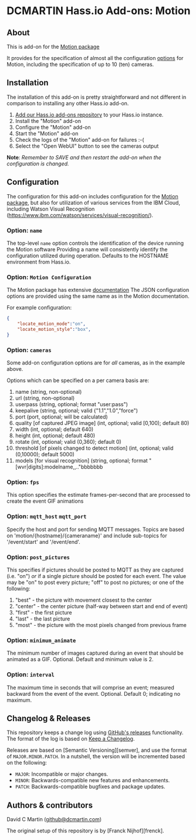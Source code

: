 # DCMARTIN Hass.io Add-ons: Motion

## About

This is add-on for the [Motion package][motionpkg]

It provides for the specification of almost all the configuration [options][motiondoc] for Motion,
including the specification of up to 10 (ten) cameras.

## Installation

The installation of this add-on is pretty straightforward and not different in
comparison to installing any other Hass.io add-on.

1. [Add our Hass.io add-ons repository][repository] to your Hass.io instance.
1. Install the "Motion" add-on
1. Configure the "Motion" add-on
1. Start the "Motion" add-on
1. Check the logs of the "Motion" add-on for failures :-(
1. Select the "Open WebUI" button to see the cameras output

**Note**: _Remember to SAVE and then restart the add-on when the configuration is changed._

## Configuration

The configuration for this add-on includes configuration for the [Motion package][motionpkg], 
but also for utilization of various services from the IBM Cloud, including Watson Visual Recognition (https://www.ibm.com/watson/services/visual-recognition/).

### Option: `name`

The top-level `name` option controls the identification of the device running the Motion software
Providing a name will consistently identify the configuration utilized during operation.
Defaults to the HOSTNAME environment from Hass.io.  

### Option: `Motion Configuration`

The Motion package has extensive [documentation][motiondoc]
The JSON configuration options are provided using the same name as in the Motion documentation.

For example configuration:

```json
{
    "locate_motion_mode":"on",
    "locate_motion_style":"box",
}
```

### Option: `cameras`

Some add-on configuration options are for _all_ cameras, as in the example above.

Options which can be specified on a per camera basis are:

1. name (string, non-optional)
1. url (string, non-optional)
1. userpass (string, optional; format "user:pass")
1. keepalive (string, optional; valid {"1.1","1.0","force")
1. port (port, optional; will be calculated)
1. quality \[of captured JPEG image\] (int, optional; valid \[0,100); default 80)
1. width (int, optional; default 640)
1. height (int, optional; default 480)
1. rotate (int, optional; valid (0,360); default 0)
1. threshold \[of pixels changed to detect motion\] (int, optional; valid (0,10000); default 5000)
1. models \[for visual recognition\] (string, optional; format "\[wvr|digits\]:modelname,<model2>,.."bbbbbbb

### Option: `fps`

This option specifies the estimate frames-per-second that are processed to create the event GIF animations

### Option: `mqtt_host` `mqtt_port`

Specify the host and port for sending MQTT messages.  Topics are based on 'motion/{hostname}/{cameraname}' and include sub-topics for '/event/start' and '/event/end'.

### Option: `post_pictures`

This specifies if pictures should be posted to MQTT as they are captured (i.e. "on") _or_ if a single picture should be posted for each event.
The value may be "on" to post every picture; "off" to post no pictures; or one of the following:

1. "best" - the picture with movement closest to the center
1. "center" - the center picture (half-way between start and end of event)
1. "first" - the first picture 
1. "last" - the last picture
1. "most" - the picture with the most pixels changed from previous frame

### Option: `minimum_animate`

The minimum number of images captured during an event that should be animated as a GIF.  Optional.  Default and minimum value is 2.

### Option: `interval`

The maximum time in seconds that will comprise an event; measured backward from the event of the event.  Optional. Default 0; indicating no maximum.

## Changelog & Releases

This repository keeps a change log using [GitHub's releases][releases]
functionality. The format of the log is based on
[Keep a Changelog][keepchangelog].

Releases are based on [Semantic Versioning][semver], and use the format
of ``MAJOR.MINOR.PATCH``. In a nutshell, the version will be incremented
based on the following:

- ``MAJOR``: Incompatible or major changes.
- ``MINOR``: Backwards-compatible new features and enhancements.
- ``PATCH``: Backwards-compatible bugfixes and package updates.

## Authors & contributors

David C Martin (github@dcmartin.com)

The original setup of this repository is by [Franck Nijhof][frenck].

[commits]: https://github.com/dcmartin/hassio-addons/motion/commits/master
[contributors]: https://github.com/dcmartin/hassio-addons/motion/graphs/contributors
[dcmartin]: https://github.com/dcmartin
[issue]: https://github.com/dcmartin/hassio-addons/motion/issues
[keepchangelog]: http://keepachangelog.com/en/1.0.0/
[releases]: https://github.com/dcmartin/hassio-addons/motion/releases
[repository]: https://github.com/dcmartin/hassio-addons
[motionpkg]: https://motion-project.github.io]
[motiondoc]: https://motion-project.github.io/motion_config.html
